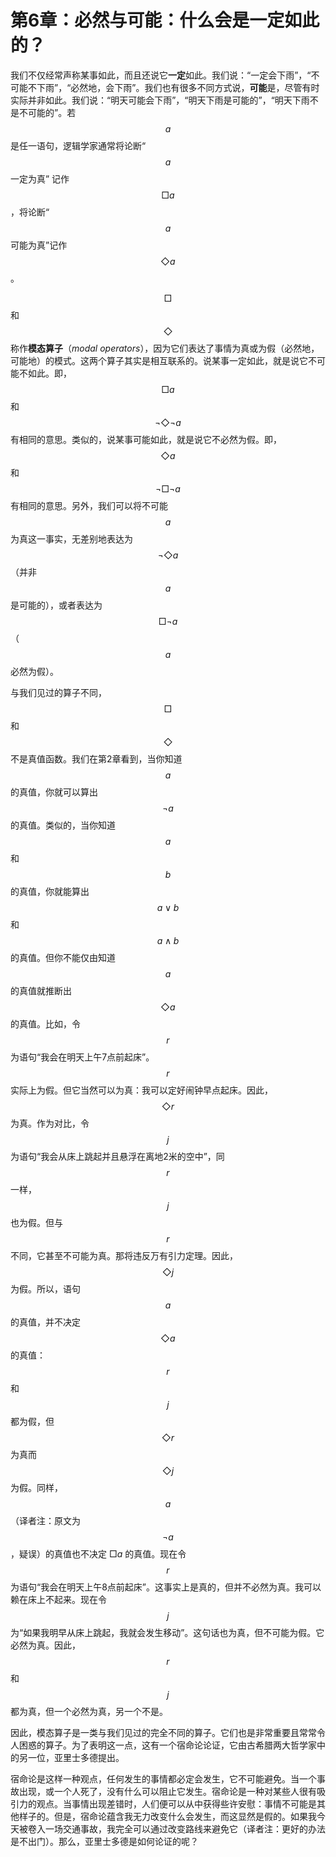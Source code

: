 # 第6章：必然与可能：什么会是一定如此的？

我们不仅经常声称某事如此，而且还说它**一定**如此。我们说：“一定会下雨”，“不可能不下雨”，“必然地，会下雨”。我们也有很多不同方式说，**可能**是，尽管有时实际并非如此。我们说：“明天可能会下雨”，“明天下雨是可能的”，“明天下雨不是不可能的”。若 $$a$$ 是任一语句，逻辑学家通常将论断“$$a$$ 一定为真” 记作 $$\Box a$$，将论断“$$a$$ 可能为真”记作 $$\Diamond a$$。

$$\Box$$ 和 $$\Diamond$$ 称作**模态算子**（_modal operators_），因为它们表达了事情为真或为假（必然地，可能地）的模式。这两个算子其实是相互联系的。说某事一定如此，就是说它不可能不如此。即，$$\Box a$$ 和 $$\neg\Diamond\neg a$$ 有相同的意思。类似的，说某事可能如此，就是说它不必然为假。即，$$\Diamond a$$ 和 $$\neg\Box\neg a$$ 有相同的意思。另外，我们可以将不可能 $$a$$ 为真这一事实，无差别地表达为 $$\neg\Diamond a$$（并非 $$a$$ 是可能的），或者表达为 $$\Box\neg a$$（$$a$$ 必然为假）。

与我们见过的算子不同，$$\Box$$ 和 $$\Diamond$$ 不是真值函数。我们在第2章看到，当你知道 $$a$$ 的真值，你就可以算出 $$\neg a$$ 的真值。类似的，当你知道 $$a$$ 和 $$b$$ 的真值，你就能算出 $$a\lor b$$ 和 $$a\land b$$ 的真值。但你不能仅由知道 $$a$$ 的真值就推断出 $$\Diamond a$$ 的真值。比如，令 $$r$$ 为语句“我会在明天上午7点前起床”。$$r$$ 实际上为假。但它当然可以为真：我可以定好闹钟早点起床。因此，$$\Diamond r$$ 为真。作为对比，令 $$j$$ 为语句“我会从床上跳起并且悬浮在离地2米的空中”，同 $$r$$ 一样，$$j$$ 也为假。但与 $$r$$ 不同，它甚至不可能为真。那将违反万有引力定理。因此，$$\Diamond j$$ 为假。所以，语句 $$a$$ 的真值，并不决定 $$\Diamond a$$ 的真值：$$r$$ 和 $$j$$ 都为假，但 $$\Diamond r$$ 为真而 $$\Diamond j$$ 为假。同样，$$a$$（译者注：原文为 $$\neg a$$，疑误）的真值也不决定 $\Box a$ 的真值。现在令 $$r$$ 为语句“我会在明天上午8点前起床”。这事实上是真的，但并不必然为真。我可以赖在床上不起来。现在令 $$j$$ 为“如果我明早从床上跳起，我就会发生移动”。这句话也为真，但不可能为假。它必然为真。因此，$$r$$ 和 $$j$$ 都为真，但一个必然为真，另一个不是。

因此，模态算子是一类与我们见过的完全不同的算子。它们也是非常重要且常常令人困惑的算子。为了表明这一点，这有一个宿命论论证，它由古希腊两大哲学家中的另一位，亚里士多德提出。

宿命论是这样一种观点，任何发生的事情都必定会发生，它不可能避免。当一个事故出现，或一个人死了，没有什么可以阻止它发生。宿命论是一种对某些人很有吸引力的观点。当事情出现差错时，人们便可以从中获得些许安慰：事情不可能是其他样子的。但是，宿命论蕴含我无力改变什么会发生，而这显然是假的。如果我今天被卷入一场交通事故，我完全可以通过改变路线来避免它（译者注：更好的办法是不出门）。那么，亚里士多德是如何论证的呢？